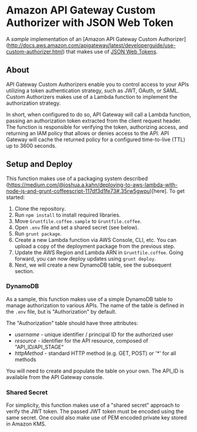 # Amazon API Gateway Custom Authorizer with JSON Web Token

A *sample* implementation of an [Amazon API Gateway Custom Authorizer] (http://docs.aws.amazon.com/apigateway/latest/developerguide/use-custom-authorizer.html) that makes use of [JSON Web Tokens](http://jwt.io).

## About

API Gateway Custom Authorizers enable you to control access to your APIs utilizing a token authentication strategy, such as JWT, OAuth, or SAML.  Custom Authorizers makes use of a Lambda function to implement the authorization strategy.

In short, when configured to do so, API Gateway will call a Lambda function, passing an authorization token extracted from the client request header.  The function is responsible for verifying the token, authorizing access, and returning an IAM policy that allows or denies access to the API.  API Gateway will cache the returned policy for a configured time-to-live (TTL) up to 3600 seconds.

## Setup and Deploy

This function makes use of a packaging system described (https://medium.com/@joshua.a.kahn/deploying-to-aws-lambda-with-node-js-and-grunt-coffeescript-117df3d1fe73#.35rw5gwpu)[here].  To get started:

1. Clone the repository.
2. Run `npm install` to install required libraries.
3. Move `Gruntfile.coffee.sample` to `Gruntfile.coffee`.
4. Open `.env` file and set a shared secret (see below).
5. Run `grunt package`.
6. Create a new Lambda function via AWS Console, CLI, etc. You can upload a copy of the deployment package from the previous step.
7. Update the AWS Region and Lambda ARN in `Gruntfile.coffee`.  Going forward, you can now deploy updates using `grunt deploy`.
8. Next, we will create a new DynamoDB table, see the subsequent section.

### DynamoDB

As a sample, this function makes use of a simple DynamoDB table to manage authorization to various APIs.  The name of the table is defined in the `.env` file, but is "Authorization" by default.

The "Authorization" table should have three attributes:

* *username* - unique identifier / principal ID for the authorized user
* *resource* - identifier for the API resource, composed of "API_ID/API_STAGE"
* *httpMethod* - standard HTTP method (e.g. GET, POST) or '*' for all methods

You will need to create and populate the table on your own.  The API_ID is available from the API Gateway console.

### Shared Secret

For simplicity, this function makes use of a "shared secret" approach to verify the JWT token.  The passed JWT token must be encoded using the same secret.  One could also make use of PEM encoded private key stored in Amazon KMS.

